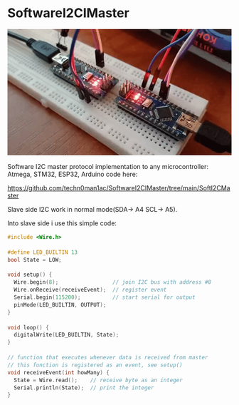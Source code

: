 # SoftwareI2CIMaster

![Job](https://raw.githubusercontent.com/techn0man1ac/SoftwareI2CIMaster/main/Img/ezgif-2-92b3f45327.gif "Job")

Software I2C master protocol implementation to any microcontroller: Atmega, STM32, ESP32, Arduino code here:

https://github.com/techn0man1ac/SoftwareI2CIMaster/tree/main/SoftI2CMaster

Slave side I2C work in normal mode(SDA-> A4 SCL-> A5).

Into slave side i use this simple code:

```cpp
#include <Wire.h>

#define LED_BUILTIN 13
bool State = LOW;

void setup() {
  Wire.begin(8);                 // join I2C bus with address #8
  Wire.onReceive(receiveEvent);  // register event
  Serial.begin(115200);          // start serial for output
  pinMode(LED_BUILTIN, OUTPUT);
}

void loop() {
  digitalWrite(LED_BUILTIN, State);
}

// function that executes whenever data is received from master
// this function is registered as an event, see setup()
void receiveEvent(int howMany) {
  State = Wire.read();    // receive byte as an integer
  Serial.println(State);  // print the integer
}

```


